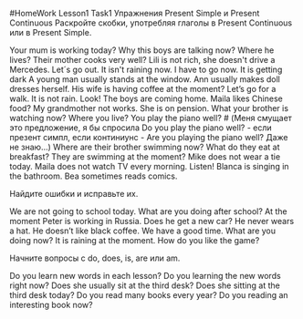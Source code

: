 #HomeWork Lesson1 Task1
Упражнения Present Simple и Present Continuous
Раскройте скобки, употребляя глаголы в Present Continuous или в Present Simple.

Your mum is working today?
Why this boys are talking now?
Where he lives?
Their mother cooks very well?
Lili is not rich, she doesn't drive a Mercedes.
Let´s go out. It isn't raining now.
I have to go now. It is getting dark
A young man usually stands at the window.
Ann usually makes doll dresses herself.
His wife is having coffee at the moment?
Let’s go for a walk. It is not rain.
Look! The boys are coming home.
Maila likes Chinese food?
My grandmother not works. She is on pension.
What your brother is watching now?
Where you live?
You play the piano well? # (Меня смущает это предложение, я бы спросила Do you play the piano well? - если презент симпл, если континиунс - Are you playing the piano well? Даже не знаю...)
Where are their brother swimming now?
What do they eat at breakfast?
They are swimming at the moment?
Mike does not wear a tie today.
Maila does not watch TV every morning.
Listen! Blanca is singing in the bathroom.
Bea sometimes reads comics.

Найдите ошибки и исправьте их.

We are not going to school today.
What are you doing after school?
At the moment Peter is working in Russia.
Does he get a new car?
He never wears a hat.
He doesn’t like black coffee.
We have a good time.
What are you doing now?
It is raining at the moment.
How do you like the game?

Начните вопросы с do, does, is, are или am.

Do you learn new words in each lesson?
Do you learning the new words right now?
Does she usually sit at the third desk?
Does she sitting at the third desk today?
Do you read many books every year?
Do you reading an interesting book now?
